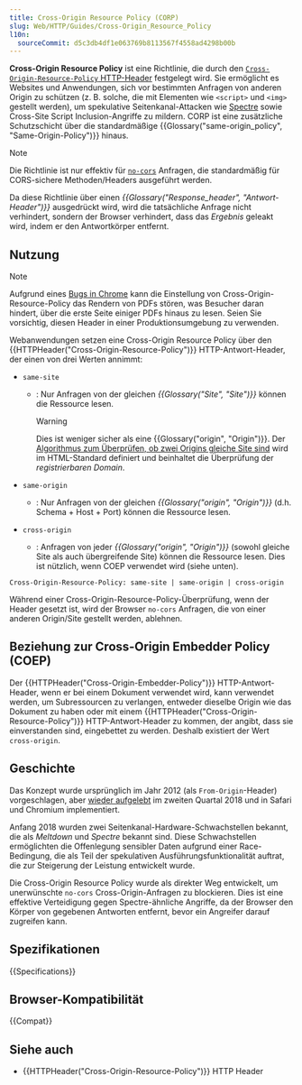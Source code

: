 ```yaml
---
title: Cross-Origin Resource Policy (CORP)
slug: Web/HTTP/Guides/Cross-Origin_Resource_Policy
l10n:
  sourceCommit: d5c3db4df1e063769b8113567f4558ad4298b00b
---
```


**Cross-Origin Resource Policy** ist eine Richtlinie, die durch den [`Cross-Origin-Resource-Policy` HTTP-Header](/de/docs/Web/HTTP/Reference/Headers/Cross-Origin-Resource-Policy) festgelegt wird. Sie ermöglicht es Websites und Anwendungen, sich vor bestimmten Anfragen von anderen Origin zu schützen (z. B. solche, die mit Elementen wie `<script>` und `<img>` gestellt werden), um spekulative Seitenkanal-Attacken wie [Spectre](<https://en.wikipedia.org/wiki/Spectre_(security_vulnerability)>) sowie Cross-Site Script Inclusion-Angriffe zu mildern. CORP ist eine zusätzliche Schutzschicht über die standardmäßige {{Glossary("same-origin_policy", "Same-Origin-Policy")}} hinaus.

> [!NOTE]
> Die Richtlinie ist nur effektiv für [`no-cors`](https://fetch.spec.whatwg.org/#concept-request-mode) Anfragen, die standardmäßig für CORS-sichere Methoden/Headers ausgeführt werden.

Da diese Richtlinie über einen _{{Glossary("Response_header", "Antwort-Header")}}_ ausgedrückt wird, wird die tatsächliche Anfrage nicht verhindert, sondern der Browser verhindert, dass das _Ergebnis_ geleakt wird, indem er den Antwortkörper entfernt.

## Nutzung

> [!NOTE]
> Aufgrund eines [Bugs in Chrome](https://crbug.com/1074261) kann die Einstellung von Cross-Origin-Resource-Policy das Rendern von PDFs stören, was Besucher daran hindert, über die erste Seite einiger PDFs hinaus zu lesen. Seien Sie vorsichtig, diesen Header in einer Produktionsumgebung zu verwenden.

Webanwendungen setzen eine Cross-Origin Resource Policy über den {{HTTPHeader("Cross-Origin-Resource-Policy")}} HTTP-Antwort-Header, der einen von drei Werten annimmt:

- `same-site`
  - : Nur Anfragen von der gleichen _{{Glossary("Site", "Site")}}_ können die Ressource lesen.

    > [!WARNING]
    > Dies ist weniger sicher als eine {{Glossary("origin", "Origin")}}. Der [Algorithmus zum Überprüfen, ob zwei Origins gleiche Site sind](https://html.spec.whatwg.org/multipage/origin.html#same-site) wird im HTML-Standard definiert und beinhaltet die Überprüfung der _registrierbaren Domain_.

- `same-origin`
  - : Nur Anfragen von der gleichen _{{Glossary("origin", "Origin")}}_ (d.h. Schema + Host + Port) können die Ressource lesen.
- `cross-origin`
  - : Anfragen von jeder _{{Glossary("origin", "Origin")}}_ (sowohl gleiche Site als auch übergreifende Site) können die Ressource lesen. Dies ist nützlich, wenn COEP verwendet wird (siehe unten).

```http
Cross-Origin-Resource-Policy: same-site | same-origin | cross-origin
```

Während einer Cross-Origin-Resource-Policy-Überprüfung, wenn der Header gesetzt ist, wird der Browser `no-cors` Anfragen, die von einer anderen Origin/Site gestellt werden, ablehnen.

## Beziehung zur Cross-Origin Embedder Policy (COEP)

Der {{HTTPHeader("Cross-Origin-Embedder-Policy")}} HTTP-Antwort-Header, wenn er bei einem Dokument verwendet wird, kann verwendet werden, um Subressourcen zu verlangen, entweder dieselbe Origin wie das Dokument zu haben oder mit einem {{HTTPHeader("Cross-Origin-Resource-Policy")}} HTTP-Antwort-Header zu kommen, der angibt, dass sie einverstanden sind, eingebettet zu werden. Deshalb existiert der Wert `cross-origin`.

## Geschichte

Das Konzept wurde ursprünglich im Jahr 2012 (als `From-Origin`-Header) vorgeschlagen, aber [wieder aufgelebt](https://github.com/whatwg/fetch/issues/687) im zweiten Quartal 2018 und in Safari und Chromium implementiert.

Anfang 2018 wurden zwei Seitenkanal-Hardware-Schwachstellen bekannt, die als _Meltdown_ und _Spectre_ bekannt sind. Diese Schwachstellen ermöglichten die Offenlegung sensibler Daten aufgrund einer Race-Bedingung, die als Teil der spekulativen Ausführungsfunktionalität auftrat, die zur Steigerung der Leistung entwickelt wurde.

Die Cross-Origin Resource Policy wurde als direkter Weg entwickelt, um unerwünschte `no-cors` Cross-Origin-Anfragen zu blockieren. Dies ist eine effektive Verteidigung gegen Spectre-ähnliche Angriffe, da der Browser den Körper von gegebenen Antworten entfernt, bevor ein Angreifer darauf zugreifen kann.

## Spezifikationen

{{Specifications}}

## Browser-Kompatibilität

{{Compat}}

## Siehe auch

- {{HTTPHeader("Cross-Origin-Resource-Policy")}} HTTP Header
